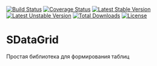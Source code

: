[![Build Status](https://travis-ci.org/met-mw/SDataGrid.svg?branch=master)](https://travis-ci.org/met-mw/SDataGrid)
[![Coverage Status](https://coveralls.io/repos/github/met-mw/SDataGrid/badge.svg?branch=master)](https://coveralls.io/github/met-mw/SDataGrid?branch=master)
[![Latest Stable Version](https://poser.pugx.org/met_mw/sdatagrid/v/stable)](https://packagist.org/packages/met_mw/sdatagrid)
[![Latest Unstable Version](https://poser.pugx.org/met_mw/sdatagrid/v/unstable)](https://packagist.org/packages/met_mw/sdatagrid)
[![Total Downloads](https://poser.pugx.org/met_mw/sdatagrid/downloads)](https://packagist.org/packages/met_mw/sdatagrid)
[![License](https://poser.pugx.org/met_mw/sdatagrid/license)](https://packagist.org/packages/met_mw/sdatagrid)
# SDataGrid
Простая библиотека для формирования таблиц
